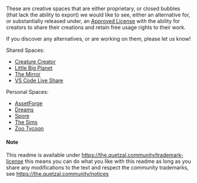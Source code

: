 These are creative spaces that are either proprietary, or closed bubbles 
(that lack the ability to export) we would like to see, either an alternative
for, or substantially released under, an [Approved License](https://the.quetzal-community/approved-licenses)
with the ability for creators to share their creations and retain free usage 
rights to their work.

If you discover any alternatives, or are working on them, please let us know!

Shared Spaces:
* [Creature Creator](https://github.com/daniellochner/creature-creator)
* [Little Big Planet](https://en.wikipedia.org/wiki/LittleBigPlanet)
* [The Mirror](https://www.themirror.space/)
* [VS Code Live Share](https://github.com/microsoft/live-share)

Personal Spaces:
* [AssetForge](https://kenney.nl/tools/asset-forge)
* [Dreams](https://en.wikipedia.org/wiki/Dreams_(video_game))
* [Spore](https://en.wikipedia.org/wiki/Spore_(2008_video_game))
* [The Sims](https://en.wikipedia.org/wiki/The_Sims)
* [Zoo Tycoon](https://en.wikipedia.org/wiki/Zoo_Tycoon)

#### Note

This readme is available under https://the.quetzal.community/trademark-license
this means you can do what you like with this readme as long as you share any
modifications to the text and respect the community trademarks, 
see https://the.quetzal.community/notices
